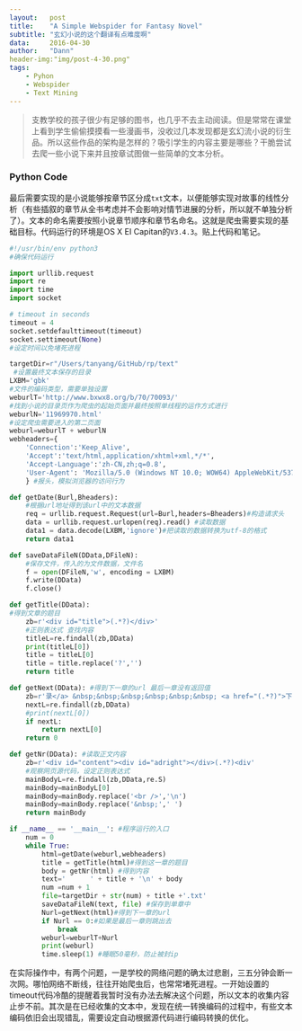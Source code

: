 ```yaml
---
layout:   post
title:    "A Simple Webspider for Fantasy Novel"
subtitle: "玄幻小说的这个翻译有点难度啊"
data:     2016-04-30
author:   "Dann"
header-img:"img/post-4-30.png"
tags:
    - Pyhon
    - Webspider
    - Text Mining
---
```


> 支教学校的孩子很少有足够的图书，也几乎不去主动阅读。但是常常在课堂上看到学生偷偷摸摸看一些漫画书，没收过几本发现都是玄幻流小说的衍生品。所以这些作品的架构是怎样的？吸引学生的内容主要是哪些？干脆尝试去爬一些小说下来并且按章试图做一些简单的文本分析。

### Python Code 

最后需要实现的是小说能够按章节区分成`txt`文本，以便能够实现对故事的线性分析（有些插叙的章节从全书考虑并不会影响对情节进展的分析，所以就不单独分析了）。文本的命名需要按照小说章节顺序和章节名命名。这就是爬虫需要实现的基础目标。代码运行的环境是OS X EI Capitan的`V3.4.3`。贴上代码和笔记。

```Python
#!/usr/bin/env python3
#确保代码运行

import urllib.request
import re
import time
import socket

# timeout in seconds
timeout = 4
socket.setdefaulttimeout(timeout)
socket.settimeout(None)
#设定时间以免堵死进程

targetDir=r"/Users/tanyang/GitHub/rp/text"
 #设置最终文本保存的目录
LXBM='gbk' 
#文件的编码类型，需要单独设置
weburlT='http://www.bxwx8.org/b/70/70093/' 
#找到小说的目录页作为爬虫的起始页面并最终按照单线程的运作方式进行
weburlN='11969970.html' 
#设定爬虫需要进入的第二页面
weburl=weburlT + weburlN
webheaders={
    'Connection':'Keep_Alive',
    'Accept':'text/html,application/xhtml+xml,*/*',
    'Accept-Language':'zh-CN,zh;q=0.8',
    'User-Agent': 'Mozilla/5.0 (Windows NT 10.0; WOW64) AppleWebKit/537.36 (KHTML, like Gecko) Chrome/42.0.2311.154 Safari/537.36 LBBROWSER',
    } #报头，模拟浏览器的访问行为

def getDate(Burl,Bheaders):
    #根据url地址得到该url中的文本数据
    req = urllib.request.Request(url=Burl,headers=Bheaders)#构造请求头
    data = urllib.request.urlopen(req).read() #读取数据
    data1 = data.decode(LXBM,'ignore')#把读取的数据转换为utf-8的格式
    return data1

def saveDataFileN(DData,DFileN): 
    #保存文件，传入的为文件数据，文件名
    f = open(DFileN,'w', encoding = LXBM)
    f.write(DData)
    f.close()

def getTitle(DData): 
#得到文章的题目
    zb=r'<div id="title">(.*?)</div>' 
    #正则表达式 查找内容
    titleL=re.findall(zb,DData)
    print(titleL[0])
    title = titleL[0]
    title = title.replace('?','')
    return title

def getNext(DData): #得到下一章的url 最后一章没有返回值
    zb=r'录</a> &nbsp;&nbsp;&nbsp;&nbsp;&nbsp;&nbsp; <a href="(.*?)">下一'
    nextL=re.findall(zb,DData)
    #print(nextL[0])
    if nextL:
        return nextL[0]
    return 0

def getNr(DData): #读取正文内容
    zb=r'<div id="content"><div id="adright"></div>(.*?)<div'
    #观察网页源代码，设定正则表达式
    mainBodyL=re.findall(zb,DData,re.S)
    mainBody=mainBodyL[0]
    mainBody=mainBody.replace('<br />','\n')
    mainBody=mainBody.replace('&nbsp;',' ')
    return mainBody

if __name__ == '__main__': #程序运行的入口
    num = 0
    while True:
        html=getDate(weburl,webheaders)
        title = getTitle(html)#得到这一章的题目
        body = getNr(html) #得到内容
        text='      ' + title + '\n' + body
        num =num + 1
        file=targetDir + str(num) + title +'.txt'
        saveDataFileN(text, file) #保存到单章中
        Nurl=getNext(html)#得到下一章的url
        if Nurl == 0:#如果是最后一章则跳出去
            break
        weburl=weburlT+Nurl
        print(weburl)
        time.sleep(1) #睡眠50毫秒，防止被封ip
 ```

在实际操作中，有两个问题，一是学校的网络问题的确太过悲剧，三五分钟会断一次网。哪怕网络不断线，往往开始爬虫后，也常常堵死进程。一开始设置的timeout代码冷酷的提醒着我暂时没有办法去解决这个问题，所以文本的收集内容止步不前。其次是在已经收集的文本中，发现在统一转换编码的过程中，有些文本编码依旧会出现错乱，需要设定自动根据源代码进行编码转换的优化。



